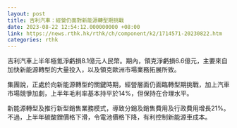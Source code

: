 ```yaml
---
layout: post
title: 吉利汽車：經營仍面對新能源轉型期挑戰
date: 2023-08-22 12:54:12.000000000 +08:00
link: https://news.rthk.hk/rthk/ch/component/k2/1714571-20230822.htm
categories: rthk
---
```


吉利汽車上半年極氪淨虧損8.1億元人民幣。期內，領克淨虧損6.6億元，主要來自加快新能源轉型的大量投入，以及領克歐洲市場業務拓展所致。

集團說，正處於向新能源轉型的關鍵時期，經營層面仍面臨轉型期挑戰，加上汽車市場競爭加劇，上半年毛利率基本持平於14%，但保持在合理水平。

新能源轉型及推行新型銷售業務模式，導致分銷及銷售費用及行政費用增長21%。不過，上半年碳酸鋰價格下滑，令電池價格下降，有利控制新能源車成本。
